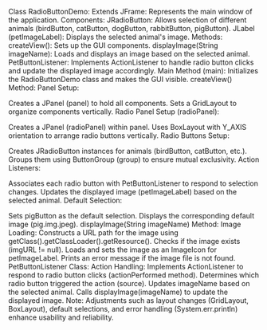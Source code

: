 Class RadioButtonDemo:
Extends JFrame: Represents the main window of the application.
Components:
JRadioButton: Allows selection of different animals (birdButton, catButton, dogButton, rabbitButton, pigButton).
JLabel (petImageLabel): Displays the selected animal's image.
Methods:
createView(): Sets up the GUI components.
displayImage(String imageName): Loads and displays an image based on the selected animal.
PetButtonListener: Implements ActionListener to handle radio button clicks and update the displayed image accordingly.
Main Method (main):
Initializes the RadioButtonDemo class and makes the GUI visible.
createView() Method:
Panel Setup:

Creates a JPanel (panel) to hold all components.
Sets a GridLayout to organize components vertically.
Radio Panel Setup (radioPanel):

Creates a JPanel (radioPanel) within panel.
Uses BoxLayout with Y_AXIS orientation to arrange radio buttons vertically.
Radio Buttons Setup:

Creates JRadioButton instances for animals (birdButton, catButton, etc.).
Groups them using ButtonGroup (group) to ensure mutual exclusivity.
Action Listeners:

Associates each radio button with PetButtonListener to respond to selection changes.
Updates the displayed image (petImageLabel) based on the selected animal.
Default Selection:

Sets pigButton as the default selection.
Displays the corresponding default image (pig.img.jpeg).
displayImage(String imageName) Method:
Image Loading:
Constructs a URL path for the image using getClass().getClassLoader().getResource().
Checks if the image exists (imgURL != null).
Loads and sets the image as an ImageIcon for petImageLabel.
Prints an error message if the image file is not found.
PetButtonListener Class:
Action Handling:
Implements ActionListener to respond to radio button clicks (actionPerformed method).
Determines which radio button triggered the action (source).
Updates imageName based on the selected animal.
Calls displayImage(imageName) to update the displayed image.
Note:
Adjustments such as layout changes (GridLayout, BoxLayout), default selections, and error handling (System.err.println) enhance usability and reliability.
